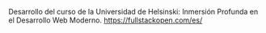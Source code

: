 Desarrollo del curso de la Universidad de Helsinski:
Inmersión Profunda en el Desarrollo Web Moderno.
https://fullstackopen.com/es/